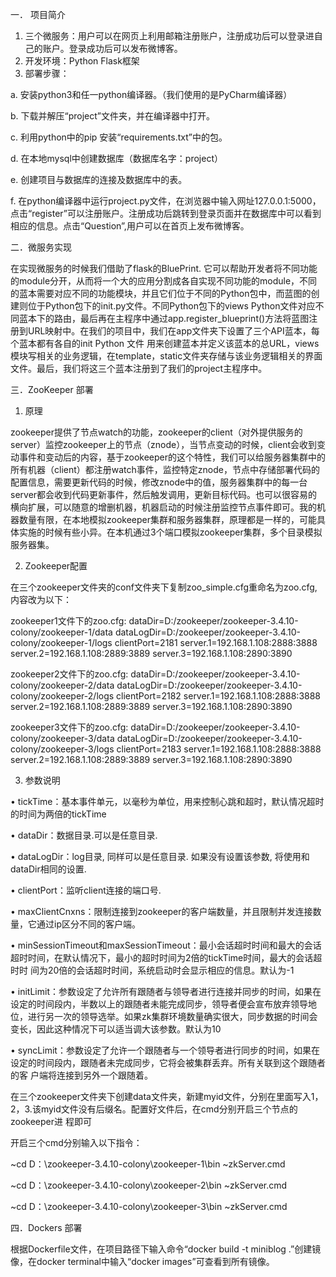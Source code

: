 一．	项目简介
1.	三个微服务：用户可以在网页上利用邮箱注册账户，注册成功后可以登录进自己的账户。登录成功后可以发布微博客。 
2.	开发环境：Python Flask框架  
3. 部署步骤： 

a. 安装python3和任一python编译器。（我们使用的是PyCharm编译器）

b. 下载并解压“project”文件夹，并在编译器中打开。 

c. 利用python中的pip 安装“requirements.txt”中的包。 

d. 在本地mysql中创建数据库（数据库名字：project） 

e. 创建项目与数据库的连接及数据库中的表。 

f. 在python编译器中运行project.py文件，在浏览器中输入网址127.0.0.1:5000，点击“register”可以注册账户。注册成功后跳转到登录页面并在数据库中可以看到相应的信息。点击“Question”,用户可以在首页上发布微博客。

二．微服务实现

在实现微服务的时候我们借助了flask的BluePrint. 它可以帮助开发者将不同功能的module分开，从而将一个大的应用分割成各自实现不同功能的module，不同的蓝本需要对应不同的功能模块，并且它们位于不同的Python包中，而蓝图的创建则位于Python包下的init.py文件。不同Python包下的views Python文件对应不同蓝本下的路由，最后再在主程序中通过app.register_blueprint()方法将蓝图注册到URL映射中。在我们的项目中，我们在app文件夹下设置了三个API蓝本，每个蓝本都有各自的init Python 文件 用来创建蓝本并定义该蓝本的总URL，views模块写相关的业务逻辑，在template，static文件夹存储与该业务逻辑相关的界面文件。最后，我们将这三个蓝本注册到了我们的project主程序中。

三．ZooKeeper 部署
1. 原理

zookeeper提供了节点watch的功能，zookeeper的client（对外提供服务的server）监控zookeeper上的节点（znode），当节点变动的时候，client会收到变动事件和变动后的内容，基于zookeeper的这个特性，我们可以给服务器集群中的所有机器（client）都注册watch事件，监控特定znode，节点中存储部署代码的配置信息，需要更新代码的时候，修改znode中的值，服务器集群中的每一台server都会收到代码更新事件，然后触发调用，更新目标代码。也可以很容易的横向扩展，可以随意的增删机器，机器启动的时候注册监控节点事件即可。我的机器数量有限，在本地模拟zookeeper集群和服务器集群，原理都是一样的，可能具体实施的时候有些小异。在本机通过3个端口模拟zookeeper集群，多个目录模拟服务器集。

2.	Zookeeper配置

在三个zookeeper文件夹的conf文件夹下复制zoo_simple.cfg重命名为zoo.cfg,内容改为以下：

  zookeeper1文件下的zoo.cfg:
  dataDir=D:/zookeeper/zookeeper-3.4.10-colony/zookeeper-1/data
  dataLogDir=D:/zookeeper/zookeeper-3.4.10-colony/zookeeper-1/logs
  clientPort=2181
  server.1=192.168.1.108:2888:3888
  server.2=192.168.1.108:2889:3889
  server.3=192.168.1.108:2890:3890
 
  zookeeper2文件下的zoo.cfg:
  dataDir=D:/zookeeper/zookeeper-3.4.10-colony/zookeeper-2/data
  dataLogDir=D:/zookeeper/zookeeper-3.4.10-colony/zookeeper-2/logs
  clientPort=2182
  server.1=192.168.1.108:2888:3888
  server.2=192.168.1.108:2889:3889
  server.3=192.168.1.108:2890:3890
 
  zookeeper3文件下的zoo.cfg:
  dataDir=D:/zookeeper/zookeeper-3.4.10-colony/zookeeper-3/data
  dataLogDir=D:/zookeeper/zookeeper-3.4.10-colony/zookeeper-3/logs
  clientPort=2183
  server.1=192.168.1.108:2888:3888
  server.2=192.168.1.108:2889:3889
  server.3=192.168.1.108:2890:3890
 
3. 参数说明

 •	tickTime：基本事件单元，以毫秒为单位，用来控制心跳和超时，默认情况超时的时间为两倍的tickTime
 
 •	dataDir：数据目录.可以是任意目录.
 
 •	dataLogDir：log目录, 同样可以是任意目录. 如果没有设置该参数, 将使用和dataDir相同的设置.
 
 •	clientPort：监听client连接的端口号.
 
 •	maxClientCnxns：限制连接到zookeeper的客户端数量，并且限制并发连接数量，它通过ip区分不同的客户端。
 
 •	minSessionTimeout和maxSessionTimeout：最小会话超时时间和最大的会话超时时间，在默认情况下，最小的超时时间为2倍的tickTime时间，最大的会话超时时     间为20倍的会话超时时间，系统启动时会显示相应的信息。默认为-1
 
 •	initLimit：参数设定了允许所有跟随者与领导者进行连接并同步的时间，如果在设定的时间段内，半数以上的跟随者未能完成同步，领导者便会宣布放弃领导地位，进行另一次的领导选举。如果zk集群环境数量确实很大，同步数据的时间会变长，因此这种情况下可以适当调大该参数。默认为10
 
 •	syncLimit：参数设定了允许一个跟随者与一个领导者进行同步的时间，如果在设定的时间段内，跟随者未完成同步，它将会被集群丢弃。所有关联到这个跟随者的客 户端将连接到另外一个跟随着。
 
 在三个zookeeper文件夹下创建data文件夹，新建myid文件，分别在里面写入1，2，3.该myid文件没有后缀名。配置好文件后，在cmd分别开启三个节点的zookeeper进 程即可
 
 开启三个cmd分别输入以下指令：

~cd D：\zookeeper-3.4.10-colony\zookeeper-1\bin
~zkServer.cmd

~cd D：\zookeeper-3.4.10-colony\zookeeper-2\bin
~zkServer.cmd

~cd D：\zookeeper-3.4.10-colony\zookeeper-3\bin
~zkServer.cmd
  
四．Dockers 部署

根据Dockerfile文件，在项目路径下输入命令“docker build -t miniblog .”创建镜像，在docker terminal中输入“docker images”可查看到所有镜像。

